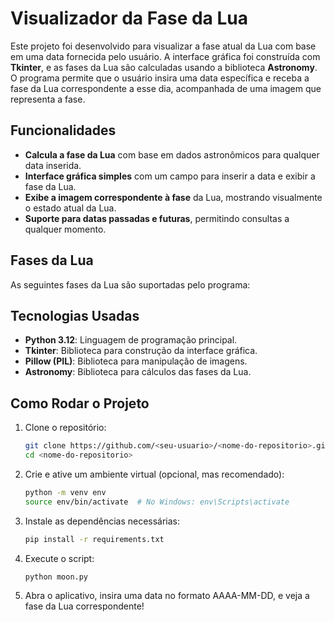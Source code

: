 # Visualizador da Fase da Lua

Este projeto foi desenvolvido para visualizar a fase atual da Lua com base em uma data fornecida pelo usuário. A interface gráfica foi construída com **Tkinter**, e as fases da Lua são calculadas usando a biblioteca **Astronomy**. O programa permite que o usuário insira uma data específica e receba a fase da Lua correspondente a esse dia, acompanhada de uma imagem que representa a fase.

## Funcionalidades

- **Calcula a fase da Lua** com base em dados astronômicos para qualquer data inserida.
- **Interface gráfica simples** com um campo para inserir a data e exibir a fase da Lua.
- **Exibe a imagem correspondente à fase** da Lua, mostrando visualmente o estado atual da Lua.
- **Suporte para datas passadas e futuras**, permitindo consultas a qualquer momento.

## Fases da Lua

As seguintes fases da Lua são suportadas pelo programa:

## Tecnologias Usadas

- **Python 3.12**: Linguagem de programação principal.
- **Tkinter**: Biblioteca para construção da interface gráfica.
- **Pillow (PIL)**: Biblioteca para manipulação de imagens.
- **Astronomy**: Biblioteca para cálculos das fases da Lua.

## Como Rodar o Projeto

1. Clone o repositório:
   ```bash
   git clone https://github.com/<seu-usuario>/<nome-do-repositorio>.git
   cd <nome-do-repositorio>
2. Crie e ative um ambiente virtual (opcional, mas recomendado):
   ```bash
   python -m venv env
   source env/bin/activate  # No Windows: env\Scripts\activate
3. Instale as dependências necessárias:
   ```bash
   pip install -r requirements.txt
4. Execute o script:
   ```bash
   python moon.py
5. Abra o aplicativo, insira uma data no formato AAAA-MM-DD, e veja a fase da Lua correspondente!
   
   
